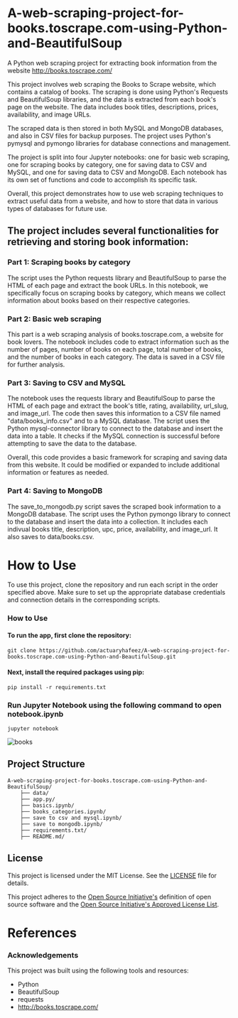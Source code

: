 # A-web-scraping-project-for-books.toscrape.com-using-Python-and-BeautifulSoup
A Python web scraping project for extracting book information from the website http://books.toscrape.com/

This project involves web scraping the Books to Scrape website, which contains a catalog of books. The scraping is done using Python's Requests and BeautifulSoup libraries, and the data is extracted from each book's page on the website. The data includes book titles, descriptions, prices, availability, and image URLs.

The scraped data is then stored in both MySQL and MongoDB databases, and also in CSV files for backup purposes. The project uses Python's pymysql and pymongo libraries for database connections and management.

The project is split into four Jupyter notebooks: one for basic web scraping, one for scraping books by category, one for saving data to CSV and MySQL, and one for saving data to CSV and MongoDB. Each notebook has its own set of functions and code to accomplish its specific task.

Overall, this project demonstrates how to use web scraping techniques to extract useful data from a website, and how to store that data in various types of databases for future use.
## The project includes several functionalities for retrieving and storing book information:

### Part 1: Scraping books by category
The script uses the Python requests library and BeautifulSoup to parse the HTML of each page and extract the book URLs. In this notebook, we specifically focus on scraping books by category, which means we collect information about books based on their respective categories.

### Part 2: Basic web scraping
This part is a web scraping analysis of books.toscrape.com, a website for book lovers. The notebook includes code to extract information such as the number of pages, number of books on each page, total number of books, and the number of books in each category. The data is saved in a CSV file for further analysis.

### Part 3: Saving to CSV and MySQL
The notebook uses the requests library and BeautifulSoup to parse the HTML of each page and extract the book's title, rating, availability, url_slug, and image_url.
The code then saves this information to a CSV file named "data/books_info.csv" and to a MySQL database. The script uses the Python mysql-connector library to connect to the database and insert the data into a table. It checks if the MySQL connection is successful before attempting to save the data to the database.

Overall, this code provides a basic framework for scraping and saving data from this website. It could be modified or expanded to include additional information or features as needed.


### Part 4: Saving to MongoDB
The save_to_mongodb.py script saves the scraped book information to a MongoDB database. The script uses the Python pymongo library to connect to the database and insert the data into a collection. It includes each indivual books title, description, upc, price, availability, and image_url. It also saves to data/books.csv. 

# How to Use
To use this project, clone the repository and run each script in the order specified above. Make sure to set up the appropriate database credentials and connection details in the corresponding scripts.

### How to Use
#### To run the app, first clone the repository:
    git clone https://github.com/actuaryhafeez/A-web-scraping-project-for-books.toscrape.com-using-Python-and-BeautifulSoup.git
#### Next, install the required packages using pip:
    pip install -r requirements.txt
### Run Jupyter Notebook using the following command to open notebook.ipynb
    jupyter notebook

![books](https://user-images.githubusercontent.com/55107467/234138130-26b3692d-75dd-4b0c-9328-e801dc2f3598.png)


## Project Structure 

    A-web-scraping-project-for-books.toscrape.com-using-Python-and-BeautifulSoup/
        ├── data/
        ├── app.py/
        ├── basics.ipynb/
        ├── books_categories.ipynb/
        ├── save to csv and mysql.ipynb/
        ├── save to mongodb.ipynb/
        ├── requirements.txt/
        ├── README.md/

## License

This project is licensed under the MIT License. See the [LICENSE](LICENSE) file for details.

This project adheres to the [Open Source Initiative's](https://opensource.org) definition of open source software and the [Open Source Initiative's Approved License List](https://opensource.org/licenses/alphabetical).


# References

### Acknowledgements
This project was built using the following tools and resources:

* Python
* BeautifulSoup
* requests
* http://books.toscrape.com/
